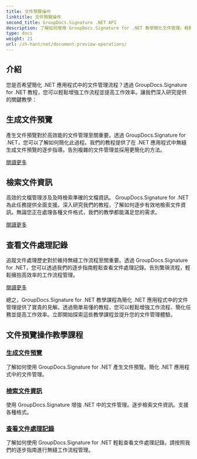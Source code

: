 ```yaml
---
title: 文件預覽操作
linktitle: 文件預覽操作
second_title: GroupDocs.Signature .NET API
description: 了解如何使用 GroupDocs.Signature for .NET 教學簡化文件管理。輕鬆簡化任務、增強工作流程並提高生產力。
type: docs
weight: 21
url: /zh-hant/net/document-preview-operations/
---
```

## 介紹

您是否希望簡化 .NET 應用程式中的文件管理流程？透過 GroupDocs.Signature for .NET 教程，您可以輕鬆增強工作流程並提高工作效率。讓我們深入研究提供的關鍵教學：

## 生成文件預覽

產生文件預覽對於高效能的文件管理至關重要。透過 GroupDocs.Signature for .NET，您可以了解如何簡化此過程。我們的教程提供了在 .NET 應用程式中無縫生成文件預覽的逐步指導。告別複雜的文件管理並採用更簡化的方法。

[閱讀更多](./generate-document-preview/)

## 檢索文件資訊

高效的文檔管理涉及及時檢索準確的文檔資訊。 GroupDocs.Signature for .NET 為此任務提供全面支援。深入研究我們的教程，了解如何逐步有效地檢索文件資訊。無論您正在處理各種文件格式，我們的教學都能滿足您的需求。

[閱讀更多](./retrieve-document-information/)

## 查看文件處理記錄

追蹤文件處理歷史對於維持無縫工作流程至關重要。透過 GroupDocs.Signature for .NET，您可以透過我們的逐步指南輕鬆查看文件處理記錄。告別繁瑣流程，輕鬆擁抱高效率的工作流程管理。

[閱讀更多](./view-document-processing-history/)

總之，GroupDocs.Signature for .NET 教學課程為簡化 .NET 應用程式中的文件管理提供了寶貴的見解。透過簡單易懂的教程，您可以輕鬆增強工作流程、簡化任務並提高工作效率。立即開始探索這些教學課程並提升您的文件管理體驗。
## 文件預覽操作教學課程
### [生成文件預覽](./generate-document-preview/)
了解如何使用 GroupDocs.Signature for .NET 產生文件預覽。簡化 .NET 應用程式中的文件管理。
### [檢索文件資訊](./retrieve-document-information/)
使用 GroupDocs.Signature 增強 .NET 中的文件管理。逐步檢索文件資訊。支援各種格式。
### [查看文件處理記錄](./view-document-processing-history/)
了解如何使用 GroupDocs.Signature for .NET 輕鬆查看文件處理記錄。請按照我們的逐步指南進行無縫工作流程管理。